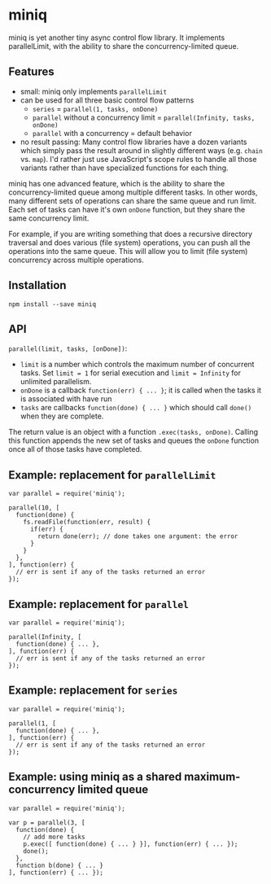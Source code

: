 # miniq

miniq is yet another tiny async control flow library. It implements parallelLimit, with the ability to share the concurrency-limited queue.

## Features

- small: miniq only implements `parallelLimit`
- can be used for all three basic control flow patterns
  - `series` = `parallel(1, tasks, onDone)`
  - `parallel` without a concurrency limit = `parallel(Infinity, tasks, onDone)`
  - `parallel` with a concurrency = default behavior
- no result passing: Many control flow libraries have a dozen variants which simply pass the result around in slightly different ways (e.g. `chain` vs. `map`). I'd rather just use JavaScript's scope rules to handle all those variants rather than have specialized functions for each thing.

miniq has one advanced feature, which is the ability to share the concurrency-limited queue among multiple different tasks. In other words, many different sets of operations can share the same queue and run limit. Each set of tasks can have it's own `onDone` function, but they share the same concurrency limit.

For example, if you are writing something that does a recursive directory traversal and does various (file system) operations, you can push all the operations into the same queue. This will allow you to limit (file system) concurrency across multiple operations.

## Installation

    npm install --save miniq

## API

`parallel(limit, tasks, [onDone])`:

- `limit` is a number which controls the maximum number of concurrent tasks. Set `limit = 1` for serial execution and `limit = Infinity` for unlimited parallelism.
- `onDone` is a callback `function(err) { ... }`; it is called when the tasks it is associated with have run
- `tasks` are callbacks `function(done) { ... }` which should call `done()` when they are complete.

The return value is an object with a function `.exec(tasks, onDone)`. Calling this function appends the new set of tasks and queues the `onDone` function once all of those tasks have completed.

## Example: replacement for `parallelLimit`

    var parallel = require('miniq');

    parallel(10, [
      function(done) {
        fs.readFile(function(err, result) {
          if(err) {
            return done(err); // done takes one argument: the error
          }
        }
      },
    ], function(err) {
      // err is sent if any of the tasks returned an error
    });


## Example: replacement for `parallel`

    var parallel = require('miniq');

    parallel(Infinity, [
      function(done) { ... },
    ], function(err) {
      // err is sent if any of the tasks returned an error
    });

## Example: replacement for `series`

    var parallel = require('miniq');

    parallel(1, [
      function(done) { ... },
    ], function(err) {
      // err is sent if any of the tasks returned an error
    });

## Example: using miniq as a shared maximum-concurrency limited queue

    var parallel = require('miniq');

    var p = parallel(3, [
      function(done) {
        // add more tasks
        p.exec([ function(done) { ... } }], function(err) { ... });
        done();
      },
      function b(done) { ... }
    ], function(err) { ... });
